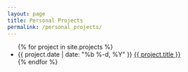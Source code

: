 ```yaml
---
layout: page
title: Personal Projects
permalink: /personal_projects/
---
```


<div class="home">

  <ul class="posts">
    {% for project in site.projects %}
      <li>
        <span class="post-date">{{ project.date | date: "%b %-d, %Y" }}</span>
        <a class="post-link" href="{{ project.url | prepend: site.baseurl }}">{{ project.title }}</a>
      </li>
    {% endfor %}
  </ul>

</div>